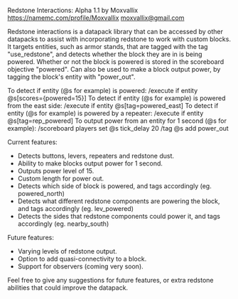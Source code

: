 Redstone Interactions: Alpha 1.1
by Moxvallix
https://namemc.com/profile/Moxvallix
moxvallix@gmail.com

Redstone interactions is a datapack library that can be accessed by other datapacks to assist with incorporating redstone to work with custom blocks. It targets entities, such as armor stands, that are tagged with the tag "use_redstone", and detects whether the block they are in is being powered. Whether or not the block is powered is stored in the scoreboard objective "powered". Can also be used to make a block output power, by tagging the block's entity with "power_out".

To detect if entity (@s for example) is powered: /execute if entity @s[scores={powered=15}]
To detect if entity (@s for example) is powered from the east side: /execute if entity @s[tag=powered_east]
To detect if entity (@s for example) is powered by a repeater: /execute if entity @s[tag=rep_powered]
To output power from an entity for 1 second (@s for example):
/scoreboard players set @s tick_delay 20
/tag @s add power_out

Current features:
- Detects buttons, levers, repeaters and redstone dust.
- Ability to make blocks output power for 1 second.
- Outputs power level of 15.
- Custom length for power out.
- Detects which side of block is powered, and tags accordingly (eg. powered_north)
- Detects what different redstone components are powering the block, and tags accordingly (eg. lev_powered)
- Detects the sides that redstone components could power it, and tags accordingly (eg. nearby_south)

Future features:
- Varying levels of redstone output.
- Option to add quasi-connectivity to a block.
- Support for observers (coming very soon).

Feel free to give any suggestions for future features, or extra redstone abilities that could improve the datapack.
